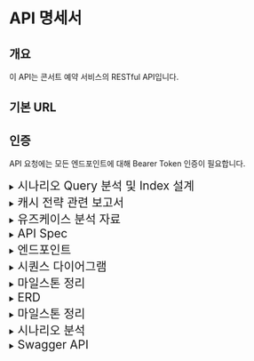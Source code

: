 # API 명세서

## 개요

이 API는 콘서트 예약 서비스의 RESTful API입니다.

## 기본 URL

<!-- `https://api.example.com/v1` -->

## 인증

API 요청에는 모든 엔드포인트에 대해 Bearer Token 인증이 필요합니다.

<details>
  <summary><span style="font-size: 1.5em;">시나리오 Query 분석 및 Index 설계</span></summary>
  
  ![ticatch_조회_데이터.png](src/asset/ticatch_조회_데이터.png)

#### 각 테이블 별 데이터 raw 수

- 콘서트 : 100k
- 콘서트 상세정보 : 500k
- 콘서트 좌석정보 : 약 19m

#### 인덱스 설정 전 실행시간

- 전체 콘서트 조회
  - 1차 : ConcertFindTime: 2:59.348 (m:ss.mmm)
  - 2차 : ConcertFindTime: 3:04.563 (m:ss.mmm)

#### 인덱스 작업 범주 고민

1. 조회 조건 파악

   ```
     .select([
       'CD.concertIdx',
       'CD.concertOpenedDate',
       'CD.concertClosedDate',
       'CD.concertMaxCapacity',
       'CD.concertApplyCapacity',
     ])
     .where('CD.concertIdx IN (:...idx)', { idx: batchIds })
     .andWhere('CD.concertOpenedDate >= :date', { date: today })
     .getMany();
   ```

   - idx 와 열린 시간

2. 실행계획 분석
   ![ticatch_조회_실행계획.png](src/asset/ticatch_조회_실행계획.png)

   - index Scan...?
   - 그럼 인덱스를 거는 의미가 있나?

3. index 설정

   - 1차 인덱스 생성
     ```
       CREATE INDEX idx_concert_options ON ConcertOptions(concertIdx, concertOpenedDate);
     ```
     및 기존 인덱스 비활성화
     ```
       ALTER INDEX PK_421c23368f8f09694d4fc858a9d ON Concert DISABLE;
     ```

#### 인덱스 설정 후 실행시간

- 전체 콘서트 조회 : ConcertFindTime: 3:02.229 (m:ss.mmm)

#### 결과

- 이미 걸려있는 PK 인덱스로 인해 추가 인덱스는 불필요해보인다.

</details>

<details>
  <summary><span style="font-size: 1.5em;">캐시 전략 관련 보고서</span></summary>

### 캐시 전략 분석

#### 1. 캐싱이란 \*nest.js 공식문서 발췌

    - 캐싱은 앱의 성능을 향상시킬 수 있는 훌륭하면서도 간단한 테크닉 입니다.
    - 캐싱은 고성능 데이터 액세스를 제공하는 임시 데이터 저장소 역할을 합니다.

#### 2. 캐싱의 필요성

    (1) DB I/O 를 줄인다.
    (2) 응답시간을 단축시킨다.
      - 현재 API 중 가장 DB I/O가 빈번하게 일어날 것 같은 API -> 콘서트 조회 API

#### 3. 콘서트 조회 API

    - API 조회 되는 시점에서 Cache 생성
    - 콘서트 및 상세내용이 수정 되는 시점에서 Cache 폭파
    - API 조회 시 Cache 확인, Cache가 존재하지 않는 경우 신규 Cache 보여주기

#### 개발된 API 중 콘서트 조회 API만 선택한 이유

    1. 고려된 API는 총 3가지
      1) 콘서트 조회
      2) 유저 데이터 조회
        - 현업에서 유저 정보의 경우 userName이나 세션 ID같은 부분을 암호화로 FE에 제공하는 것으로 이해
      3) 대기열
        - 대기열을 redis로 변경했기 때문에 캐싱을 하는 것은 의미 없는 짓이라고 생각함.

</details>

<details>
  <summary><span style="font-size: 1.5em;">유즈케이스 분석 자료</span></summary>

### 유즈케이스 분석

- 유저 대기열 토큰 발급

  - 문제 : 다수의 유저가 동시에 대기열 토큰을 요청할 경우, 동일한 대기 순서가 부여되거나 데이터 충돌이 발생할 수 있습니다.
  - 해결 : 대기열의 경우 분산환경, 데이터 일관성, 성능 유지를 위해 Redis의 Simple lock를 고려했습니다.
  - 추가 : Redis 서버 에러를 고려해야 한다는 생각도 하는중입니다.

- 좌석 예약 요청

  - 문제 : 동일한 좌석에 대해 다수의 유저가 동시에 예약 요청을 할 경우, 두 명 이상의 유저에게 동일한 좌석이 임시 예약 상태로 제공될 수 있습니다.
  - 해결 : 충돌 빈도가 토큰 발급 보다 상대적으로 낮다고 생각, 낙관락 + 재시도를 통해 최적화를 진행하는 것 고려했습니다.

- 결제 API
  - 문제 : 동일한 좌석에 대해 다수의 유저가 결제 요청을 할 경우, 두 명 이상의 유저에게 동일한 좌석이 결제 완료 상태로 배정될 수 있습니다.
  - 해결 : 결제의 경우 데이터 일관성을 보장 하기 위해 비관락을 고려했습니다.

</details>

<details>
  <summary><span style="font-size: 1.5em;">API Spec</span></summary>

### 유저 토큰 발급 API

- 로그인
- 로그아웃
- 유저 조회
- 유저 전체 조회
<!-- - 토큰 발급 -->

### 예약 가능 날짜 / 좌석 API

- 콘서트 조회
- 콘서트 등록
- 콘서트 삭제
- 예약 가능 날짜 조회
- 예약 가능 날짜 별 좌석 조회

### 좌석 예약 요청 API

- 예약 가능 날짜 별 좌석 예약
- 좌석 예약 취소 요청

### 잔액 충전 / 조회 API

- 잔액 조회
- 잔액 충전

### 결제 API

- 결제 요청
</details>

<details>
  <summary><span style="font-size: 1.5em;">엔드포인트</span></summary>

### 유저 토큰 발급 API

#### 로그인

##### EndPoint

- **URL**: `/login`
- **Method**: `POST`
- **Description**: 로그인 기능

##### Request

- **Headers**:
  - `Authorization`: `Bearer {token}`
  - `Content-Type`: `application/json`
- **Body**:
  ```json
  {
    "userId": "string",
    "password": "string"
  }
  ```

##### Response

- **Success(201)**:
  ```json
  {
    "userId": "string",
    "token": "jwt토큰"
  }
  ```
- **Error(400)**:
  ```json
  {
    "error": "400",
    "message": "Invalid input data"
  }
  ```

##### Error

- 400 : 잘못된 요청
- 401 : 인증 실패
- 403 : 접근 권한 없음
- 404 : 리소스 없음
- 500 : 서버 오류

#### 로그아웃

##### EndPoint

- **URL**: `/logout`
- **Method**: `POST`
- **Description**: 로그아웃 기능

##### Request

- **Headers**:
  - `Authorization`: `Bearer {token}`
  - `Content-Type`: `application/json`
- **Body**:
  ```json
  {
    "userId": "string"
  }
  ```

##### Response

- **Success(201)**:
  ```json
  {
    "token": null
  }
  ```

#### 유저 조회

##### EndPoint

- **URL**: `/getUserInfo`
- **Method**: `POST`
- **Description**: 특정 유저 조회

##### Request

- **Headers**:
  - `Authorization`: `Bearer {token}`
  - `Content-Type`: `application/json`
- **Body**:
  ```json
  {
    "userId": "string"
  }
  ```

##### Response

- **Success(201)**:
  ```json
  {
    "userId": "string",
    "userName": "string",
    "userEmail": "string",
    "token": "string"
  }
  ```
- **Error(404)**:
  ```json
  {
    "error": 404,
    "message": "Not found"
  }
  ```

#### 유저 전체 조회

##### EndPoint

- **URL**: `/getUserInfoAll`
- **Method**: `POST`
- **Description**: 전체 유저 조회

##### Request

- **Headers**:
  - `Authorization`: `Bearer {token}`
  - `Content-Type`: `application/json`
- **Body**:
  ```json
  {}
  ```

##### Response

- **Success(201)**:
  ```json
  [
    {
      "userId": "string",
      "userName": "string",
      "userEmail": "string",
      "token": "string"
    },
    {
      "userId": "string",
      "userName": "string",
      "userEmail": "string",
      "token": "string"
    },
    {
      "userId": "string",
      "userName": "string",
      "userEmail": "string",
      "token": "string"
    }
  ]
  ```
- **Error(404)**:
  ```json
  {
    "error": 404,
    "message": "Not found"
  }
  ```

<!-- #### 유저 토큰 발급

##### EndPoint

- **URL**: `/setToken`
- **Method**: `POST`
- **Description**: 토큰 발급

##### Request

- **Headers**:
  - `Authorization`: `Bearer {token}`
  - `Content-Type`: `application/json`
- **Body**:
  ```json
  {
    "userId": "string"
  }
  ```

##### Response

- **Success(201)**:
  ```json
  {
    "userId": "string",
    "token": "string"
  }
  ``` -->

### 예약 가능 날짜 / 좌석 API

#### 콘서트 조회

##### EndPoint

- **URL**: `/getConcert`
- **Method**: `POST`
- **Description**: 전체 콘서트를 조회

##### Request

- **Headers**:
  - `Authorization`: `Bearer {token}`
  - `Content-Type`: `application/json`
- **Body**:
  ```json
  {
    "concertName": "string"
  }
  ```

##### Response

- **Success(201)**:

  ```json
  [
    {
      "concertName" : "string",
      "concertOpenedDate" : "dateTime",
      "concertClosedDate" : "dateTime",
      "concertMaxCapacity" : number,
      "concertApplyCapacity" : number
    },
    {
      "concertName" : "string",
      "concertOpenedDate" : "dateTime",
      "concertClosedDate" : "dateTime",
      "concertMaxCapacity" : number,
      "concertApplyCapacity" : number
    }
  ]

  ```

- **Error(404)**:
  ```json
  {
    "error": "404",
    "message": "Not Found"
  }
  ```

#### 콘서트 등록

##### EndPoint

- **URL**: `/setConcert`
- **Method**: `POST`
- **Description**: 콘서트 등록

##### Request

- **Headers**:
  - `Authorization`: `Bearer {token}`
  - `Content-Type`: `application/json`
- **Body**:
  ```json
  {
    "concertName" : "string",
    "concertOpenedDate" : "dateTime",
    "concertClosedDate" : "dateTime",
    "concertMaxCapacity" : number
  }
  ```

##### Response

- **Success(201)**:

  ```json
  {
    "concertId": number,
    "concertName" : "string",
    "concertOpenedDate" : "dateTime",
    "concertClosedDate" : "dateTime",
    "concertMaxCapacity" : number,
    "concertApplyCapacity" : number
  }
  ```

#### 콘서트 삭제

##### EndPoint

- **URL**: `/delConcert`
- **Method**: `POST`
- **Description**: 콘서트 삭제

##### Request

- **Headers**:

  - `Authorization`: `Bearer {token}`
  - `Content-Type`: `application/json`

- **Body**:
  ```json
  {
    "concertName": "string",
    "concertOpenDate": "dateTime"
  }
  ```

##### Response

- **Success(201)**:

  ```json
  {
    "result" : boolean
  }
  ```

- **Error(404)**:
  ```json
  {
    "error": "404",
    "message": "Not Found"
  }
  ```

#### 예약 가능 날짜 조회

##### EndPoint

- **URL**: `/getConcertDate`
- **Method**: `POST`
- **Description**: 예약 가능 날짜 조회

##### Request

- **Headers**:

  - `Authorization`: `Bearer {token}`
  - `Content-Type`: `application/json`

- **Body**:
  ```json
  {
    "concertName": "string"
  }
  ```

##### Response

- **Success(201)**:

  ```json
  [
    {
      "concertName" : "string",
      "concertOpenedDate" : dateTime
    },
    {
      "concertName" : "string",
      "concertOpenedDate" : dateTime
    },
    {
      "concertName" : "string",
      "concertOpenedDate" : dateTime
    },
    {
      "concertName" : "string",
      "concertOpenedDate" : dateTime
    }
  ]
  ```

- **Error(404)**:
  ```json
  {
    "error": "404",
    "message": "Not Found"
  }
  ```

#### 예약 가능 날짜 별 좌석 조회

##### EndPoint

- **URL**: `/getConcertDateToCapacity`
- **Method**: `POST`
- **Description**: 예약 가능 날짜 별 좌석 조회

##### Request

- **Headers**:

  - `Authorization`: `Bearer {token}`
  - `Content-Type`: `application/json`

- **Body**:
  ```json
  {
    "concertName" : "string",
    "concertOpenedDate" : dateTime
  }
  ```

##### Response

- **Success(201)**:

  ```json
  [
    {
      "concertName" : "string",
      "concertOpenedDate" : dateTime,
      "concertSeatNumber" : [ number, number, number ]
    }
  ]
  ```

- **Error(404)**:
  ```json
  {
    "error": "404",
    "message": "Not Found"
  }
  ```

### 좌석 예약 요청 API

#### 예약 가능 날짜 별 좌석 예약

##### EndPoint

- **URL**: `/setConcertDateToCapacity`
- **Method**: `POST`
- **Description**: 예약 가능 날짜 별 좌석 예약

##### Request

- **Headers**:

  - `Authorization`: `Bearer {token}`
  - `Content-Type`: `application/json`

- **Body**:
  ```json
  {
    "concertname" : string,
    "concertOpenedDate" : dateTime,
    "concertSeatNumber" : number
  }
  ```

##### Response

- **Success(201)**:

  ```json
  {
    "result" : boolean
  }
  ```

- **Error(404)**:
  ```json
  {
    "error": "404",
    "message": "Not Found"
  }
  ```

#### 좌석 예약 취소 요청

##### EndPoint

- **URL**: `/delConcertDateToCapacity`
- **Method**: `POST`
- **Description**: 좌석 예약 취소 요청

##### Request

- **Headers**:

  - `Authorization`: `Bearer {token}`
  - `Content-Type`: `application/json`

- **Body**:
  ```json
  {
    "concertName" : string,
    "concertOpenedDate" : dateTime,
    "concertSeatNumber" : number
  }
  ```

##### Response

- **Success(201)**:

  ```json
  {
    "result": boolean
  }
  ```

- **Error(404)**:
  ```json
  {
    "error": "404",
    "message": "Not Found"
  }
  ```

### 잔액 충전 / 조회 API

#### 잔액 조회

##### EndPoint

- **URL**: `/getAmount`
- **Method**: `POST`
- **Description**: 잔액 조회

##### Request

- **Headers**:

  - `Authorization`: `Bearer {token}`
  - `Content-Type`: `application/json`

- **Body**:
  ```json
  {
    "userId": "string"
  }
  ```

##### Response

- **Success(201)**:

  ```json
  {
    "userId": "string",
    "userAmount": number
  }
  ```

#### 잔액 충전

##### EndPoint

- **URL**: `/setAmount`
- **Method**: `POST`
- **Description**: 잔액 충전

##### Request

- **Headers**:

  - `Authorization`: `Bearer {token}`
  - `Content-Type`: `application/json`

- **Body**:
  ```json
  {
    "userId" : "string",
    "chargeAmount" : number
  }
  ```

##### Response

- **Success(201)**:

  ```json
  {
    "userId": "string",
    "userAmount": number
  }
  ```

### 결제 API

#### 결제 요청

##### EndPoint

- **URL**: `/setPayment`
- **Method**: `POST`
- **Description**: 결제 요청

##### Request

- **Headers**:

  - `Authorization`: `Bearer {token}`
  - `Content-Type`: `application/json`

- **Body**:
  ```json
  {
    "userId": "string",
    "usingAmount": number
  }
  ```

##### Response

- **Success(201)**:

  ```json
  {
    "result": boolean
  }
  ```

- **Error(500)**:

  ```json
  {
    "error": "500",
    "message": "금액이 부족합니다".
  }
  ```

  </details>

<details>
  <summary><span style="font-size: 1.5em;">시퀀스 다이어그램</span></summary>
  
  - 로그인 시나리오
  ![로그인_시나리오](./src/asset/로그인_시나리오.png)
  
  - 충전 시나리오
  ![충전_시나리오](./src/asset/충전_시나리오.png)

- 콘서트 예약 시나리오
  ![콘서트_예약_시나리오](./src/asset/콘서트_예약_시나리오.png)

</details>

<details>
  <summary><span style="font-size: 1.5em;">마일스톤 정리</span></summary>
  
  ![프로젝트_마일스톤](./src/asset/프로젝트_마일스톤.png)

</details>

<details>
  <summary><span style="font-size: 1.5em;">ERD</span></summary>
  
  ![ERD](./src/asset/erd_구조.png)

</details>

<details>
  <summary><span style="font-size: 1.5em;">마일스톤 정리</span></summary>
  
  ![프로젝트_마일스톤](./src/asset/프로젝트_마일스톤.png)

</details>

<details>
  <summary><span style="font-size: 1.5em;">시나리오 분석</span></summary>
  
  ### 유저 대기열 토큰 기능
  * 유저 토큰 발급
    - 유저는 서비스에 접속하여 대기열 토큰을 요청합니다.
    - 서버는 유저의 UUID와 대기열 정보를 포함한 토큰을 생성하여 반환합니다.
    - 대기열 정보에는 대기 순서와 잔여 시간이 포함될 수 있습니다.
    - 유저는 발급받은 토큰을 이용하여 다른 API를 호출할 수 있습니다.
  
  ### 예약 가능 날짜 / 좌석 API
  * 예약 가능 날짜 조회
    - 유저는 예약 가능한 날짜 목록을 요청합니다.
    - 서버는 예약 가능한 날짜 목록을 반환합니다.
  * 예약 가능 좌석 조회
    - 유저는 특정 날짜의 예약 가능한 좌석 정보를 요청합니다.
    - 서버는 해당 날짜의 예약 가능한 좌석 정보를 반환합니다.
  
  ### 좌석 예약 요청 API
  * 좌석 예약 요청
    - 유저는 날짜와 좌석 번호를 입력하여 좌석 예약을 요청합니다.
    - 서버는 해당 좌석을 임시 예약 상태로 변경하고, 유저에게 5분 동안 임시 배정합니다.
    - 유저는 5분 내에 결제를 완료해야 합니다.
    - 5분 내에 결제가 완료되지 않으면 임시 예약이 해제되고, 다른 유저가 해당 좌석을 예약할 수 있게 됩니다.
  
  ### 잔액 충전 / 조회 API
  * 잔액 충전
    - 유저는 충전 금액을 입력하여 잔액을 충전합니다.
    - 서버는 유저의 잔액을 업데이트합니다.
  * 잔액 조회
    - 유저는 자신의 잔액을 조회합니다.
    - 서버는 유저의 잔액을 반환합니다.
  
  ### 결제 API
  * 결제 요청
    - 유저는 임시 예약된 좌석에 대한 결제를 요청합니다.
    - 서버는 유저의 잔액을 확인하고 결제를 처리합니다.
    - 결제가 완료되면 좌석 소유권을 유저에게 배정하고, 대기열 토큰을 만료시킵니다.

</details>

<details>
  <summary><span style="font-size: 1.5em;">Swagger API</span></summary>
  
  ![프로젝트_마일스톤](./src/asset/swagger%20api.png)

</details>
